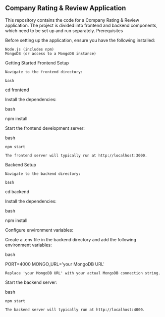 ## Company Rating & Review Application

This repository contains the code for a Company Rating & Review application. The project is divided into frontend and backend components, which need to be set up and run separately.
Prerequisites

Before setting up the application, ensure you have the following installed:

    Node.js (includes npm)
    MongoDB (or access to a MongoDB instance)

Getting Started
Frontend Setup

    Navigate to the frontend directory:

    bash

cd frontend

Install the dependencies:

bash

npm install

Start the frontend development server:

bash

    npm start

    The frontend server will typically run at http://localhost:3000.

Backend Setup

    Navigate to the backend directory:

    bash

cd backend

Install the dependencies:

bash

npm install

Configure environment variables:

Create a .env file in the backend directory and add the following environment variables:

bash

PORT=4000
MONGO_URL='your MongoDB URL'

    Replace 'your MongoDB URL' with your actual MongoDB connection string.

Start the backend server:

bash

    npm start

    The backend server will typically run at http://localhost:4000.

